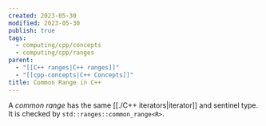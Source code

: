 ```yaml
---
created: 2023-05-30
modified: 2023-05-30
publish: true
tags:
  - computing/cpp/concepts
  - computing/cpp/ranges
parent:
  - "[[C++ ranges|C++ ranges]]"
  - "[[cpp-concepts|C++ Concepts]]"
title: Common Range in C++
---
```

A *common range* has the same [[./C++ iterators|iterator]] and sentinel type. It is checked by `std::ranges::common_range<R>`.